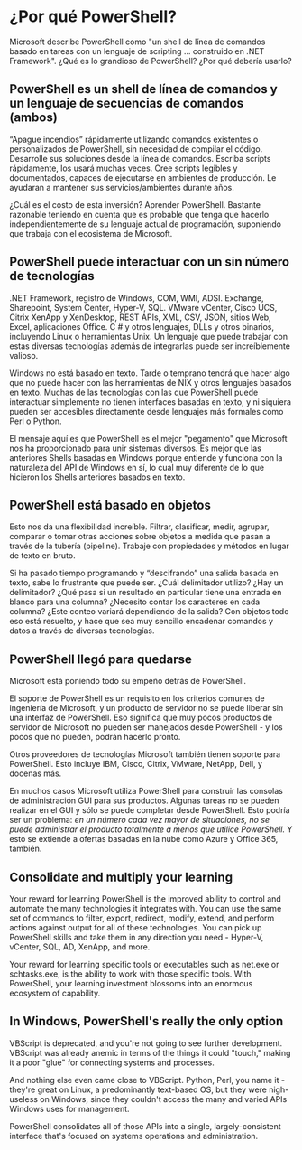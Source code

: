 # ¿Por qué PowerShell?

Microsoft describe PowerShell como "un shell de línea de comandos basado en tareas con un lenguaje de scripting ... construido en .NET Framework". ¿Qué es lo grandioso de PowerShell? ¿Por qué debería usarlo?

## PowerShell es un shell de línea de comandos y un lenguaje de secuencias de comandos (ambos)

“Apague incendios” rápidamente utilizando comandos existentes o personalizados de PowerShell, sin necesidad de compilar el código. Desarrolle sus soluciones desde la línea de comandos. Escriba scripts rápidamente, los usará muchas veces. Cree scripts legibles y documentados, capaces de ejecutarse en ambientes de producción. Le ayudaran a mantener sus servicios/ambientes durante años.

¿Cuál es el costo de esta inversión? Aprender PowerShell. Bastante razonable teniendo en cuenta que es probable que tenga que hacerlo independientemente de su lenguaje actual de programación, suponiendo que trabaja con el ecosistema de Microsoft.

## PowerShell puede interactuar con un sin número de tecnologías

.NET Framework, registro de Windows, COM, WMI, ADSI. Exchange, Sharepoint, System Center, Hyper-V, SQL. VMware vCenter, Cisco UCS, Citrix XenApp y XenDesktop, REST APIs, XML, CSV, JSON, sitios Web,  Excel,  aplicaciones Office. C # y otros lenguajes, DLLs y otros binarios, incluyendo Linux o herramientas Unix. Un lenguaje que puede trabajar con estas diversas tecnologías además de integrarlas puede ser increíblemente valioso.

Windows no está basado en texto. Tarde o temprano tendrá que hacer algo que no puede hacer con las herramientas de NIX y otros lenguajes basados en texto. Muchas de las tecnologías con las que PowerShell puede interactuar simplemente no tienen interfaces basadas en texto, y ni siquiera pueden ser accesibles directamente desde lenguajes más formales como Perl o Python.

El mensaje aquí es que PowerShell es el mejor "pegamento" que Microsoft nos ha proporcionado para unir sistemas diversos. Es mejor que las anteriores Shells basadas en Windows porque entiende y funciona con la naturaleza del API de Windows en sí, lo cual muy diferente de lo que hicieron los Shells anteriores basados en texto.

## PowerShell está basado en objetos

Esto nos da una flexibilidad increíble. Filtrar, clasificar, medir, agrupar, comparar o tomar otras acciones sobre objetos a medida que pasan a través de la tubería (pipeline). Trabaje con propiedades y métodos en lugar de texto en bruto.

Si ha pasado tiempo programando y “descifrando” una salida basada en texto, sabe lo frustrante que puede ser. ¿Cuál delimitador utilizo? ¿Hay un delimitador? ¿Qué pasa si un resultado en particular tiene una entrada en blanco para una columna? ¿Necesito contar los caracteres en cada columna? ¿Este conteo variará dependiendo de la salida? Con objetos todo eso está resuelto, y hace que sea muy sencillo encadenar comandos y datos a través de diversas tecnologías.

## PowerShell llegó para quedarse

Microsoft está poniendo todo su empeño detrás de PowerShell.

El soporte de PowerShell es un requisito en los criterios comunes de ingeniería de Microsoft, y un producto de servidor no se puede liberar sin una interfaz de PowerShell. Eso significa que muy pocos productos de servidor de Microsoft no pueden ser manejados desde PowerShell - y los pocos que no pueden, podrán hacerlo pronto.

Otros proveedores de tecnologías Microsoft también tienen soporte para PowerShell. Esto incluye IBM, Cisco, Citrix, VMware, NetApp, Dell, y docenas más.

En muchos casos Microsoft utiliza PowerShell para construir las consolas de administración GUI para sus productos. Algunas tareas no se pueden realizar en el GUI y sólo se puede completar desde PowerShell. Esto podría ser un problema: _en un número cada vez mayor de situaciones, no se puede administrar el producto totalmente a menos que utilice PowerShell._ Y esto se extiende a ofertas basadas en la nube como Azure y Office 365, también.

## Consolidate and multiply your learning

Your reward for learning PowerShell is the improved ability to control and automate the many technologies it integrates with. You can use the same set of commands to filter, export, redirect, modify, extend, and perform actions against output for all of these technologies. You can pick up  PowerShell skills and take them in any direction you need - Hyper-V, vCenter, SQL, AD, XenApp, and more.

Your reward for learning specific tools or executables such as net.exe or schtasks.exe, is the ability to work with those specific tools. With PowerShell, your learning investment blossoms into an enormous ecosystem of capability.

## In Windows, PowerShell's really the only option
VBScript is deprecated, and you're not going to see further development. VBScript was already anemic in terms of the things it could "touch," making it a poor "glue" for connecting systems and processes.

And nothing else even came close to VBScript. Python, Perl, you name it - they're great on Linux, a predominantly text-based OS, but they were nigh-useless on Windows, since they couldn't access the many and varied APIs Windows uses for management.

PowerShell consolidates all of those APIs into a single, largely-consistent interface that's focused on systems operations and administration.

